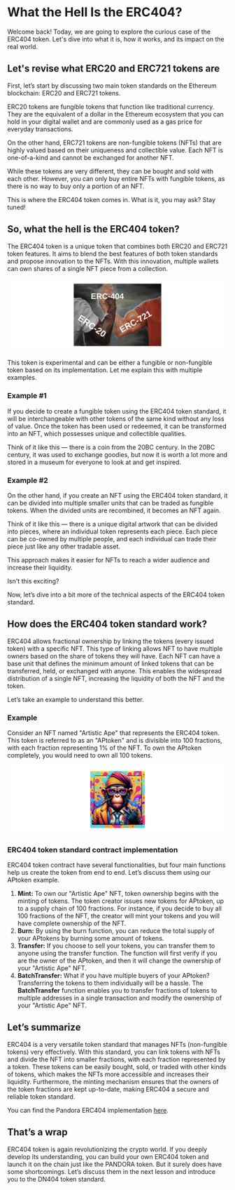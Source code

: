 # What the Hell Is the ERC404?

Welcome back! Today, we are going to explore the curious case of the ERC404 token. Let's dive into what it is, how it works, and its impact on the real world.

## Let's revise what ERC20 and ERC721 tokens are

First, let’s start by discussing two main token standards on the Ethereum blockchain: ERC20 and ERC721 tokens.

ERC20 tokens are fungible tokens that function like traditional currency. They are the equivalent of a dollar in the Ethereum ecosystem that you can hold in your digital wallet and are commonly used as a gas price for everyday transactions.

On the other hand, ERC721 tokens are non-fungible tokens (NFTs) that are highly valued based on their uniqueness and collectible value. Each NFT is one-of-a-kind and cannot be exchanged for another NFT.

While these tokens are very different, they can be bought and sold with each other. However, you can only buy entire NFTs with fungible tokens, as there is no way to buy only a portion of an NFT.

This is where the ERC404 token comes in. What is it, you may ask? Stay tuned!

## So, what the hell is the ERC404 token?

The ERC404 token is a unique token that combines both ERC20 and ERC721 token features. It aims to blend the best features of both token standards and propose innovation to the NFTs. With this innovation, multiple wallets can own shares of a single NFT piece from a collection.

![intro-1.png](https://github.com/0xmetaschool/Learning-Projects/blob/main/assests_for_all/assests_for_erc404/1%20Getting%20Started/2%20What%20the%20Hell%20Is%20the%20ERC404/intro-1.webp?raw=true)

This token is experimental and can be either a fungible or non-fungible token based on its implementation. Let me explain this with multiple examples.

### Example #1

If you decide to create a fungible token using the ERC404 token standard, it will be interchangeable with other tokens of the same kind without any loss of value. Once the token has been used or redeemed, it can be transformed into an NFT, which possesses unique and collectible qualities. 

Think of it like this — there is a coin from the 20BC century. In the 20BC century, it was used to exchange goodies, but now it is worth a lot more and stored in a museum for everyone to look at and get inspired.

### Example #2

On the other hand, if you create an NFT using the ERC404 token standard, it can be divided into multiple smaller units that can be traded as fungible tokens. When the divided units are recombined, it becomes an NFT again.

Think of it like this — there is a unique digital artwork that can be divided into pieces, where an individual token represents each piece. Each piece can be co-owned by multiple people, and each individual can trade their piece just like any other tradable asset. 

This approach makes it easier for NFTs to reach a wider audience and increase their liquidity.

Isn't this exciting?

Now, let’s dive into a bit more of the technical aspects of the ERC404 token standard.

## How does the ERC404 token standard work?

ERC404 allows fractional ownership by linking the tokens (every issued token) with a specific NFT. This type of linking allows NFT to have multiple owners based on the share of tokens they will have. Each NFT can have a base unit that defines the minimum amount of linked tokens that can be transferred, held, or exchanged with anyone. This enables the widespread distribution of a single NFT, increasing the liquidity of both the NFT and the token.

Let’s take an example to understand this better.

### Example

Consider an NFT named "Artistic Ape" that represents the ERC404 token. This token is referred to as an "APtoken" and is divisible into 100 fractions, with each fraction representing 1% of the NFT. To own the APtoken completely, you would need to own all 100 tokens.


![intro-2.png](https://github.com/0xmetaschool/Learning-Projects/blob/main/assests_for_all/assests_for_erc404/1%20Getting%20Started/2%20What%20the%20Hell%20Is%20the%20ERC404/intro-2.webp?raw=true)

### ERC404 token standard contract implementation

ERC404 token contract have several functionalities, but four main functions help us create the token from end to end. Let’s discuss them using our APtoken example.

1. **Mint:** To own our "Artistic Ape" NFT, token ownership begins with the minting of tokens. The token creator issues new tokens for APtoken, up to a supply chain of 100 fractions. For instance, if you decide to buy all 100 fractions of the NFT, the creator will mint your tokens and you will have complete ownership of the NFT.
2. **Burn:** By using the burn function, you can reduce the total supply of your APtokens by burning some amount of tokens.
3. **Transfer:** If you choose to sell your tokens, you can transfer them to anyone using the transfer function. The function will first verify if you are the owner of the APtoken, and then it will change the ownership of your "Artistic Ape" NFT.
4. **BatchTransfer:** What if you have multiple buyers of your APtoken? Transferring the tokens to them individually will be a hassle. The **BatchTransfer** function enables you to transfer fractions of tokens to multiple addresses in a single transaction and modify the ownership of your "Artistic Ape" NFT.

## Let’s summarize

ERC404 is a very versatile token standard that manages NFTs (non-fungible tokens) very effectively. With this standard, you can link tokens with NFTs and divide the NFT into smaller fractions, with each fraction represented by a token. These tokens can be easily bought, sold, or traded with other kinds of tokens, which makes the NFTs more accessible and increases their liquidity. Furthermore, the minting mechanism ensures that the owners of the token fractions are kept up-to-date, making ERC404 a secure and reliable token standard.

You can find the Pandora ERC404 implementation [here](https://github.com/Pandora-Labs-Org/erc404).

## That’s a wrap

ERC404 token is again revolutionizing the crypto world. If you deeply develop its understanding, you can build your own ERC404 token and launch it on the chain just like the PANDORA token. But it surely does have some shortcomings. Let’s discuss them in the next lesson and introduce you to the DN404 token standard.